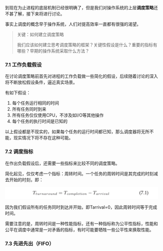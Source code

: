 到现在为止进程的底层机制已经很明确了，但是我们对操作系统的上层**调度策略**还不甚了解，接下来将进行讨论。

事实上调度的概念早于操作系统，人们对提高效率一直都有很强的渴望。

>关键：如何建立调度策略
>
>我们应该如何建立思考调度策略的框架？关键性假设是什么？重要的指标有哪些？早期的操作系统采取什么方法？

### 7.1 工作负载假设

在讨论调度策略前首先对进程的工作负载做一些简化的假设，后续随着讨论的深入将不断放松假设条件，逼近真实场景。

有如下假设：

1. 每个任务运行相同的时间
2. 所有任务同时到来
3. 所有任务仅仅使用CPU，不涉及如I/O等其他操作
4. 每个任务的执行时间是已知的

以上假设都是不现实的，如果每个任务的运行时间都已知，那么调度器将无所不能，现实情况下将不存在这种可能。

### 7.2 调度指标

在作出负载假设后，还需要一些指标来比较不同的调度策略。

简化起见，仅仅考虑一个指标：周转时间。一个任务的周转时间是其完成的时刻减去开始的时刻，即：

![image-20200106214327397](assets/image-20200106214327397.png)

因为我们假设所有的任务同时到达并开始，即Tarrival=0，因此周转时间等于完成时间。

需要注意的是，周转时间是一种性能指标，还有一种指标称为公平性指标，性能和公平在调度中通常是一对矛盾的指标，有时可能要牺牲一些公平性来换取性能。

### 7.3 先进先出（FIFO）

